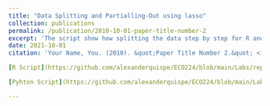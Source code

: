 ```yaml
---
title: "Data Splitting and Partialling-Out using lasso"
collection: publications
permalink: /publication/2010-10-01-paper-title-number-2
excerpt: 'The script show how splitting the data step by step for R and Python, also we use partialling out with lasso to find the beta of the model'
date: 2021-10-01
citation: 'Your Name, You. (2010). &quot;Paper Title Number 2.&quot; <i>Journal 1</i>. 1(2).'

[R Script](https://github.com/alexanderquispe/ECO224/blob/main/Labs/replication_3/Grupo4_Lab3_R.ipynb)<br>

[Pyhton Script](https://github.com/alexanderquispe/ECO224/blob/main/Labs/replication_3/Grupo4_Lab3_Python.ipynb)<br>

---
```


